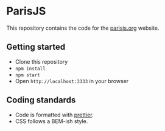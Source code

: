 # ParisJS

This repository contains the code for the [parisjs.org](https://parisjs.org/) website.

## Getting started

* Clone this repository
* `npm install`
* `npm start`
* Open `http://localhost:3333` in your browser

## Coding standards

* Code is formatted with [prettier](https://prettier.io).
* CSS follows a BEM-ish style.
